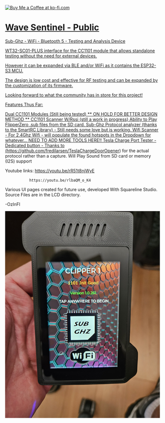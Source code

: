 
<a href='https://ko-fi.com/ozinfl' target='_blank'><img height='35' style='border:0px;height:46px;' src='https://az743702.vo.msecnd.net/cdn/kofi3.png?v=0' border='0' alt='Buy Me a Coffee at ko-fi.com' />

# Wave Sentinel - Public

Sub-Ghz - WiFi - Bluetooth 5 - Testing and Analysis Device

WT32-SC01-PLUS interface for the CC1101 module that allows standalone testing without the need for external devices.

However it can be expanded via BLE and/or WiFi as it contains the ESP32-S3 MCU.

The design is low cost and effective for RF testing and can be expanded by the customization of its firmware.

Looking forward to what the community has in store for this project!


Features Thus Far: 

Dual CC1101 Modules (Still being tested)  ** ON HOLD FOR BETTER DESIGN METHOD **
CC1101 Scanner W/Rssi (still a work in progress)
Ability to Play FlipperZero .sub files from the SD card. 
Sub-Ghz Protocol analyzer (thanks to the SmartRC Library) - Still needs some love but is working. 
Wifi Scanner - For 2.4Ghz Wifi - will populate the found hotspots in the Dropdown for whatever... NEED TO ADD MORE TOOLS HERE!!
Tesla Charge Port Tester - Dedicated button - Thanks to (https://github.com/fredilarsen/TeslaChargeDoorOpener) for the actual protocol rather than a capture. 
Will Play Sound from SD card or memory (I2S) support


Youtube links: https://youtu.be/rR51t8njWyE

               https://youtu.be/rlbaQM_o_K4

Various UI pages created for future use, developed With Squareline Studio. Source Files are in the LCD directory.

-OzInFl

![alt text](https://github.com/OzInFl/CLIPPER1/blob/main/DocsAndImages/WaveSentinel.jpg?raw=true)
